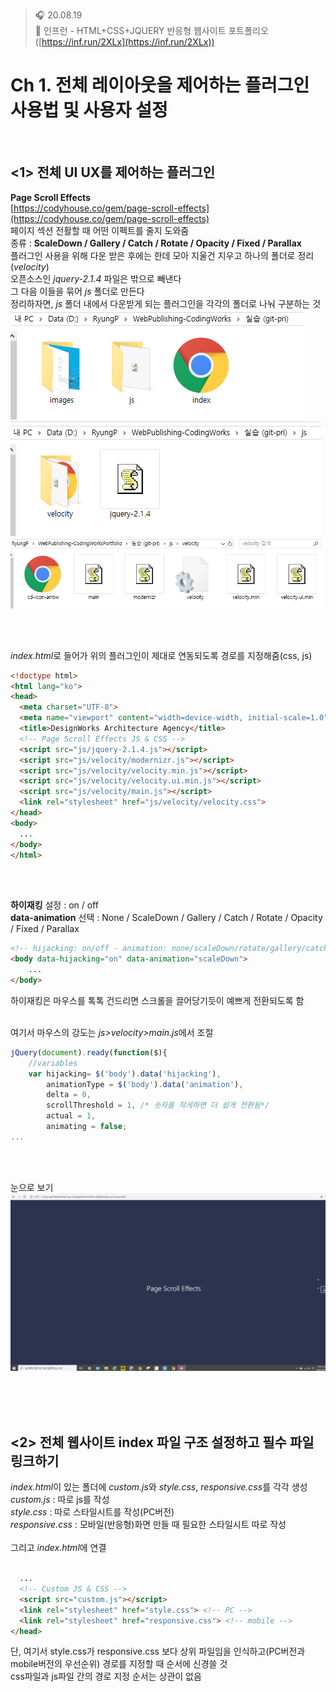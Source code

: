 ﻿> 🎧 20.08.19 <br>
> 🧩 인프런 - HTML+CSS+JQUERY 반응형 웹사이트 포트폴리오 ([https://inf.run/2XLx](https://inf.run/2XLx))

# Ch 1. 전체 레이아웃을 제어하는 플러그인 사용법 및 사용자 설정

<br>

## <1> 전체 UI UX를 제어하는 플러그인

**Page Scroll Effects**<br>
[https://codyhouse.co/gem/page-scroll-effects](https://codyhouse.co/gem/page-scroll-effects)<br>
페이지 섹션 전활할 때 어떤 이펙트를 줄지 도와줌<br>
종류 : **ScaleDown / Gallery / Catch / Rotate / Opacity / Fixed / Parallax**<br>
플러그인 사용을 위해 다운 받은 후에는 한데 모아 지울건 지우고 하나의 폴더로 정리(*velocity*)<br>
오픈소스인 *jquery-2.1.4* 파일은 밖으로 빼낸다<br>
그 다음 이들을 묶어 *js* 폴더로 만든다<br>
정리하자면, *js* 폴더 내에서 다운받게 되는 플러그인을 각각의 폴더로 나눠 구분하는 것<br>
![velocity 폴더 정리1](./Img/1-1.PNG) <br>
![velocity 폴더 정리2](./Img/1-2.PNG) <br>
![velocity 폴더 정리3](./Img/1-3.PNG) <br>

<br><br>

*index.html*로 들어가 위의 플러그인이 제대로 연동되도록 경로를 지정해줌(css, js)<br>
```html
<!doctype html>
<html lang="ko">
<head>
  <meta charset="UTF-8">
  <meta name="viewport" content="width=device-width, initial-scale=1.0">
  <title>DesignWorks Architecture Agency</title>
  <!-- Page Scroll Effects JS & CSS -->
  <script src="js/jquery-2.1.4.js"></script>
  <script src="js/velocity/modernizr.js"></script>
  <script src="js/velocity/velocity.min.js"></script>
  <script src="js/velocity/velocity.ui.min.js"></script>
  <script src="js/velocity/main.js"></script>
  <link rel="stylesheet" href="js/velocity/velocity.css">
</head>
<body>
  ...
</body>
</html>
```

<br><br>

**하이재킹** 설정 : on / off<br>
**data-animation** 선택 : None / ScaleDown / Gallery / Catch / Rotate / Opacity / Fixed / Parallax
```html
<!-- hijacking: on/off - animation: none/scaleDown/rotate/gallery/catch/opacity/fixed/parallax -->
<body data-hijacking="on" data-animation="scaleDown">
	...
</body>
```
하이재킹은 마우스를 톡톡 건드리면 스크롤을 끌어당기듯이 예쁘게 전환되도록 함<br><br>

여기서 마우스의 강도는 *js>velocity>main.js*에서 조절<br>
```js
jQuery(document).ready(function($){
	//variables
	var hijacking= $('body').data('hijacking'),
		animationType = $('body').data('animation'),
		delta = 0,
        scrollThreshold = 1, /* 숫자를 작게하면 더 쉽게 전환됨*/
        actual = 1,
        animating = false;
...
```
<br><br>

눈으로 보기
![page scroll effect](./Img/1-4.GIF) <br>

<br><br><br>

## <2> 전체 웹사이트 index 파일 구조 설정하고 필수 파일 링크하기

*index.html*이 있는 폴더에 *custom.js*와 *style.css*, *responsive.css*를 각각 생성<br>
*custom.js* : 따로 js를 작성<br>
*style.css* : 따로 스타일시트를 작성(PC버전)<br>
*responsive.css* : 모바일(반응형)화면 만들 때 필요한 스타일시트 따로 작성<br>
<br>
그리고 *index.html*에 연결<br><br>
```html
  ...
  <!-- Custom JS & CSS -->
  <script src="custom.js"></script>
  <link rel="stylesheet" href="style.css"> <!-- PC -->
  <link rel="stylesheet" href="responsive.css"> <!-- mobile -->
</head>
```
단, 여기서 style.css가 responsive.css 보다 상위 파일임을 인식하고(PC버전과 mobile버전의 우선순위) 경로를 지정할 때 순서에 신경쓸 것<br>
css파일과 js파일 간의 경로 지정 순서는 상관이 없음<br>

